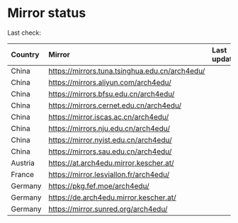 <script src="./time.js"></script>
# Mirror status
Last check: <script type="text/javascript">localize(1732634732.8470185);</script>

|Country|Mirror|Last update|
|:------|:-----|:----------|
|China|https://mirrors.tuna.tsinghua.edu.cn/arch4edu/|<script type="text/javascript">localize(1732603509);</script>|
|China|https://mirrors.aliyun.com/arch4edu/|<script type="text/javascript">localize(1732603509);</script>|
|China|https://mirrors.bfsu.edu.cn/arch4edu/|<script type="text/javascript">localize(1732603509);</script>|
|China|https://mirrors.cernet.edu.cn/arch4edu/|<script type="text/javascript">localize(1732603509);</script>|
|China|https://mirror.iscas.ac.cn/arch4edu/|<script type="text/javascript">localize(1732603509);</script>|
|China|https://mirrors.nju.edu.cn/arch4edu/|<script type="text/javascript">localize(1732517072);</script>|
|China|https://mirror.nyist.edu.cn/arch4edu/|<script type="text/javascript">localize(1732603509);</script>|
|China|https://mirrors.sau.edu.cn/arch4edu/|<script type="text/javascript">localize(1729319991);</script>|
|Austria|https://at.arch4edu.mirror.kescher.at/|<script type="text/javascript">localize(1732603509);</script>|
|France|https://mirror.lesviallon.fr/arch4edu/|<script type="text/javascript">localize(1732603509);</script>|
|Germany|https://pkg.fef.moe/arch4edu/|<script type="text/javascript">localize(1732603509);</script>|
|Germany|https://de.arch4edu.mirror.kescher.at/|<script type="text/javascript">localize(1732603509);</script>|
|Germany|https://mirror.sunred.org/arch4edu/|<script type="text/javascript">localize(1732603509);</script>|

<script src="./tablefilter/tablefilter.js"></script>
<script src="./table.js"></script>